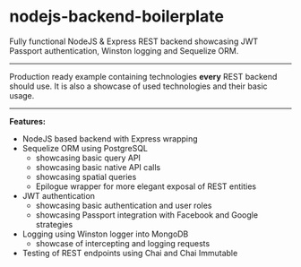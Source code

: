 # nodejs-backend-boilerplate
Fully functional NodeJS &amp; Express REST backend showcasing JWT Passport authentication, Winston logging and Sequelize ORM.

----------
Production ready example containing technologies **every** REST backend should use. It is also a showcase of used technologies and their basic usage. 

----------
**Features:** 

 - NodeJS based backend with Express wrapping
 - Sequelize ORM using PostgreSQL 
	 - showcasing basic query API 
	 - showcasing basic native API calls
	 - showcasing spatial queries 
	 - Epilogue wrapper for more elegant exposal of REST entities
 - JWT authentication
	 - showcasing basic authentication and user roles
	 - showcasing Passport integration with Facebook and Google strategies
 - Logging using Winston logger into MongoDB
	 - showcase of intercepting and logging requests
 - Testing of REST endpoints using Chai and Chai Immutable

